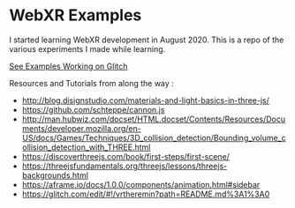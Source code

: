 WebXR Examples
=================

I started learning WebXR development in August 2020. This is a repo of the various experiments I made while learning.

[See Examples Working on Glitch](https://glitch.com/edit/#!/oasis-youthful-muskox)

Resources and Tutorials from along the way :

+ http://blog.disignstudio.com/materials-and-light-basics-in-three-js/
+ https://github.com/schteppe/cannon.js
+ http://man.hubwiz.com/docset/HTML.docset/Contents/Resources/Documents/developer.mozilla.org/en-US/docs/Games/Techniques/3D_collision_detection/Bounding_volume_collision_detection_with_THREE.html
+ https://discoverthreejs.com/book/first-steps/first-scene/
+ https://threejsfundamentals.org/threejs/lessons/threejs-backgrounds.html
+ https://aframe.io/docs/1.0.0/components/animation.html#sidebar
+ https://glitch.com/edit/#!/vrtheremin?path=README.md%3A1%3A0
